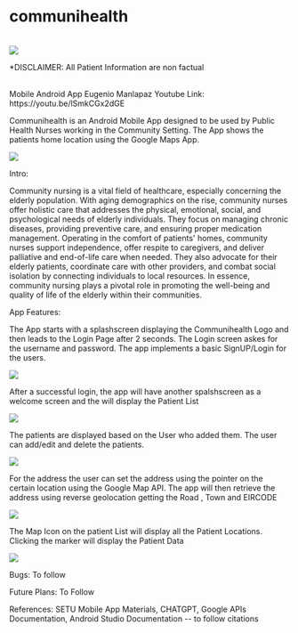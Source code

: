 # communihealth
<br/>
<img src="https://github.com/emanlapaz/communihealth/blob/master/app/src/main/res/drawable/communihealth.png">

<br/>

*DISCLAIMER: All Patient Information are non factual

<br/>
Mobile Android App
Eugenio Manlapaz
Youtube Link: https://youtu.be/lSmkCGx2dGE

Communihealth is an Android Mobile App designed to be used by Public Health Nurses working in the Community Setting. The App shows the patients home location using the Google Maps App.

<img src="https://github.com/emanlapaz/communihealth/blob/master/app/src/main/res/drawable/login.png">


Intro: 

Community nursing is a vital field of healthcare, especially concerning the elderly population. With aging demographics on the rise, community nurses offer holistic care that addresses the physical, emotional, social, and psychological needs of elderly individuals. They focus on managing chronic diseases, providing preventive care, and ensuring proper medication management. Operating in the comfort of patients' homes, community nurses support independence, offer respite to caregivers, and deliver palliative and end-of-life care when needed. They also advocate for their elderly patients, coordinate care with other providers, and combat social isolation by connecting individuals to local resources. In essence, community nursing plays a pivotal role in promoting the well-being and quality of life of the elderly within their communities.
<br/>

App Features:

The App starts with a splashscreen displaying the Communihealth Logo and then leads to the Login Page after 2 seconds.
The Login screen askes for the username and password. The app implements a basic SignUP/Login for the users.

<img src="https://github.com/emanlapaz/communihealth/blob/master/app/src/main/res/drawable/login.png">

After a successful login, the app will have another spalshscreen as a welcome screen and the will display the Patient List

<img src="https://github.com/emanlapaz/communihealth/blob/master/app/src/main/res/drawable/patient_list_view.png">

The patients are displayed based on the User who added them. The user can add/edit and delete the patients.

<img src="https://github.com/emanlapaz/communihealth/blob/master/app/src/main/res/drawable/add_patient.png">

For the address the user can set the address using the pointer on the certain location using the Google Map API. The app will then retrieve the address using reverse geolocation getting the Road , Town and EIRCODE

<img src="https://github.com/emanlapaz/communihealth/blob/master/app/src/main/res/drawable/patient_address.png">

The Map Icon on the patient List will display all the Patient Locations. Clicking the marker will display the Patient Data

<img src="https://github.com/emanlapaz/communihealth/blob/master/app/src/main/res/drawable/patient_map_card.png">

Bugs: To follow

Future Plans: To Follow

References: SETU Mobile App Materials, CHATGPT, Google APIs Documentation, Android Studio Documentation -- to follow citations












